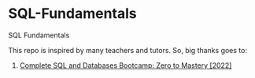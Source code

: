 # SQL-Fundamentals
SQL Fundamentals

This repo is inspired by many teachers and tutors. So, big thanks goes to:

1) [Complete SQL and Databases Bootcamp: Zero to Mastery [2022]](https://www.udemy.com/share/103yFs3@FMHskIfMYgxXbEAg0xGo_f021bDdjWuDpnsHVyxvC9CwxAR-N7oQHEQPX2eAlQXM/)